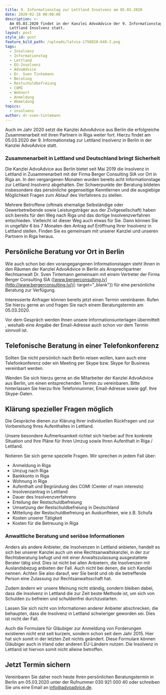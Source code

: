 ```yaml
---
title: 9. Informationstag zur Lettland Insolvenz am 05.03.2020
date: 2020-02-18 00:00:00
description: >-
  Am 05.03.2020 findet in der Kanzlei AdvoAdvice der 9. Informationstag zur
  Lettland Insolvenz statt.
layout: post
style_id: post
feature_bild_path: /uploads/latvia-1758828-640-2.png
tags:
  - Insolvenz
  - Informationstag
  - Lettland
  - EU-Insolvenz
  - AdvoAdvice
  - Dr. Sven Tintemann
  - Beratung
  - Restschuldbefreiung
  - COMI
  - Wohnort
  - Anmeldung
  - Abmeldung
topics:
  - insolvenz
author: dr-sven-tintemann
---
```


Auch im Jahr 2020 setzt die Kanzlei AdvoAdvice aus Berlin die erfolgreiche Zusammenarbeit mit ihren Partnern in Riga weiter fort. Hierzu findet am 05.03.2020 der 9. Informationstag zur Lettland Insolvenz in Berlin in der Kanzlei AdvoAdvice statt.

### Zusammenarbeit in Lettland und Deutschland bringt Sicherheit

Die Kanzlei AdvoAdvice aus Berlin bietet seit Mai 2019 die Insolvenz in Lettland in Zusammenarbeit mit der Firma Berger Consulting SIA vor Ort in Riga an. In den vergangenen Monaten wurden bereits acht Informationstage zur Lettland Insolvenz abgehalten. Der Schwerpunkte der Beratung bildeten insbesondere das persönliche gegenseitige Kenntlernen und die ausgiebige Möglichkeit Fragen zum Ablauf des Verfahrens zu stellen.

Mehrere Betroffene (oftmals ehemalige Selbständige oder Gewerbetreibende sowie Leistungsträger aus der Zivilgesellschaft) haben sich bereits für den Weg nach Riga und das dortige Insolvenzverfahren entschieden. Vielleicht ist dieser Weg auch etwas für Sie. Dann können Sie in ungefähr 6 bis 7 Monaten den Antrag auf Eröffnung Ihrer Insolvenz in Lettland stellen. Finden Sie es gemeinsam mit unserer Kanzlei und unseren Partnern in Riga heraus.&nbsp;

## Persönliche Beratung vor Ort in Berlin

Wie auch schon bei den vorangegangenen Informationstagen steht Ihnen in den Räumen der Kanzlei AdvoAdvice in Berlin als Ansprechpartner Rechtsanwalt Dr. Sven Tintemann gemeinsam mit einem Vertreter der Firma Berger Consulting SIA ([www.bergerconsulting.lv](http://www.bergerconsulting.lv/){: target="_blank"}) für eine persönliche Beratung zur Verfügung.

Interessierte Anfrager können bereits jetzt einen Termin vereinbaren. Rufen Sie hierzu gerne an und fragen Sie nach einem Beratungstermin am 05.03.2020. &nbsp;

Vor dem Gespräch werden Ihnen unsere Informationsunterlagen übermittelt , weshalb eine Angabe der Email-Adresse auch schon vor dem Termin sinnvoll ist.

## Telefonische Beratung in einer Telefonkonferenz

Sollten Sie nicht persönlich nach Berlin reisen wollen, kann auch eine Telefonkonferenz oder ein Meeting per Skype bzw. Skype for Business vereinbart werden.

Wenden Sie sich hierzu gerne an die Mitarbeiter der Kanzlei AdvoAdvice aus Berlin, um einen entsprechenden Termin zu vereinbaren. Bitte hinterlassen Sie hierzu Ihre Telefonnummer, Email-Adresse sowie ggf. Ihre Skype-Daten.

## Klärung spezieller Fragen möglich

Die Gespräche dienen zur Klärung Ihrer individuellen Rückfragen und zur Vorbereitung Ihres Aufenthaltes in Lettland.

Unsere besondere Aufmerksamkeit richtet sich hierbei auf Ihre konkrete Situation und Ihre Pläne für Ihren Umzug sowie Ihren Aufenthalt in Riga / Lettland.

Notieren Sie sich gerne spezielle Fragen. Wir sprechen in jedem Fall über:

* Anmeldung in Riga
* Umzug nach Riga
* Bankkonto in Riga
* Wohnung in Riga
* Aufenthalt und Begründung des COMI (Center of main interests)
* Insolvenzantrag in Lettland
* Dauer des Insolvenzverfahrens
* Erteilung der Restschuldbefreiung
* Umsetzung der Restschuldbefreiung in Deutschland
* Mitteilung der Restschuldbefreiung an Auskunfteien, wie z.B. Schufa
* Kosten unserer Tätigkeit
* Kosten für die Betreuung in Riga

### Anwaltliche Beratung und seriöse Informationen

Anders als andere Anbieter, die Insolvenzen in Lettland anbieten, handelt es sich bei unserer Kanzlei auch um eine Rechtsanwaltskanzlei, in der zur Rechtsberatung befugt und mit einer Anwaltszulassung ausgestattete Berater tätig sind. Dies ist nicht bei allen Anbietern, die Insolvenzen mit Auslandsbezug anbieten der Fall. Auch nicht bei denen, die sich Kanzlei nennen. Achten Sie also darauf, wer Sie berät und ob die betreffende Person eine Zulassung zur Rechtsanwaltsschaft hat.&nbsp;

Zudem ändern wir unsere Meinung nicht ständig, sondern bleiben dabei, dass die Insolvenz in Lettland die zur Zeit beste Methode ist, um sich von Schulden zu befreien und schuldenfrei durchzustarten.&nbsp;

Lassen Sie sich nicht von Informationen anderer Anbieter abschrecken, die behaupten, dass die Insolvenz in Lettland schwieriger geworden sei. Dies ist nicht der Fall.

Auch die Formulare für Gläubiger zur Anmeldung von Forderungen existieren nicht erst seit kurzem, sondern schon seit dem Jahr 2015. Hier hat sich somit in der letzten Zeit nichts geändert. Diese Formulare können Gläubiger auch in Irland oder anderen EU-Ländern nutzen. Die Insolvenz in Lettland ist hiervon somit nicht alleine betroffen.&nbsp;

## Jetzt Termin sichern

Vereinbaren Sie daher noch heute Ihren persönlichen Beratungstermin in Berlin am 05.03.2020 unter der Rufnummer 030 921 000 40 oder schreiben Sie uns eine Email an info@advoadvice.de.